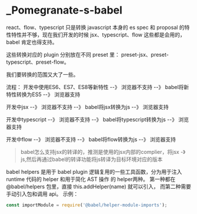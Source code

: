 # _Pomegranate-s-babel

react、flow、typescript
只是转换 javascript 本身的 es spec 和 proposal 的特性特性并不够，现在我们开发的时候 jsx、typescript、flow 这些都是会用的，babel 肯定也得支持。

这些转换对应的 plugin 分别放在不同 preset 里： preset-jsx、preset-typescript、preset-flow。

我们要转换的范围又大了一些。


流程：
开发中使用ES6、ES7、ES8等新特性 --》 浏览器不支持 --》 babel将新特性转换为ES5 --》 浏览器支持

开发中jsx --》 浏览器不支持 --》 babel将jsx转换为js --》 浏览器支持

开发中typescript --》 浏览器不支持 --》 babel将typescript转换为js --》 浏览器支持

开发中flow --》 浏览器不支持 --》 babel将flow转换为js --》 浏览器支持

> babel怎么支持jsx的转译的，推测是使用的jsx内部的complier，将jsx -》 js,然后再通过babel的转译功能将js转译为目标环境对应的版本


babel helpers 是用于 babel plugin 逻辑复用的一些工具函数，分为用于注入 runtime 代码的 helper 和用于简化 AST 操作 的 helper两种。
第一种都在 @babel/helpers 包里，直接 this.addHelper(name) 就可以引入， 而第二种需要手动引入包和调用 api。
示例：
```js
const importModule = require('@babel/helper-module-imports');
```

